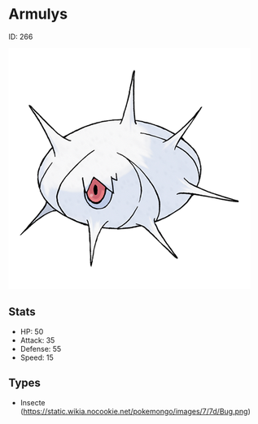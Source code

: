 # Armulys


ID: 266

![](https://raw.githubusercontent.com/PokeAPI/sprites/master/sprites/pokemon/other/official-artwork/266.png "Armulys")

## Stats


 - HP: 50
 - Attack: 35
 - Defense: 55
 - Speed: 15

## Types


 - Insecte (https://static.wikia.nocookie.net/pokemongo/images/7/7d/Bug.png)
